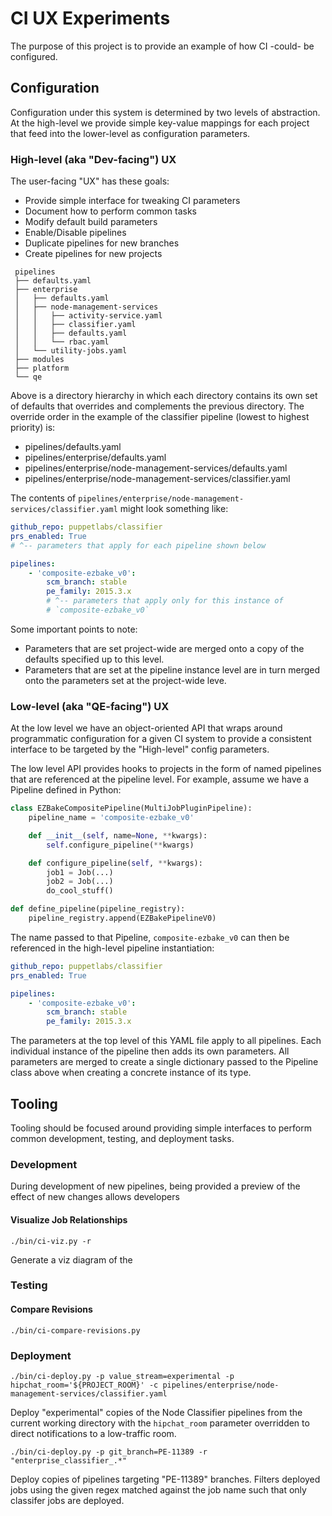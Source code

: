 # CI UX Experiments

The purpose of this project is to provide an example of how CI -could- be
configured.

## Configuration

Configuration under this system is determined by two levels of abstraction. At
the high-level we provide simple key-value mappings for each project that feed
into the lower-level as configuration parameters.

### High-level (aka "Dev-facing") UX

The user-facing "UX" has these goals:

* Provide simple interface for tweaking CI parameters
* Document how to perform common tasks
 * Modify default build parameters
 * Enable/Disable pipelines
 * Duplicate pipelines for new branches
 * Create pipelines for new projects

```
 pipelines
 ├── defaults.yaml
 ├── enterprise
 │   ├── defaults.yaml
 │   ├── node-management-services
 │   │   ├── activity-service.yaml
 │   │   ├── classifier.yaml
 │   │   ├── defaults.yaml
 │   │   └── rbac.yaml
 │   └── utility-jobs.yaml
 ├── modules
 ├── platform
 └── qe
```
Above is a directory hierarchy in which each directory contains its own set of
defaults that overrides and complements the previous directory. The override
order in the example of the classifier pipeline (lowest to highest priority) is:

* pipelines/defaults.yaml
* pipelines/enterprise/defaults.yaml
* pipelines/enterprise/node-management-services/defaults.yaml
* pipelines/enterprise/node-management-services/classifier.yaml

The contents of `pipelines/enterprise/node-management-services/classifier.yaml`
might look something like:

```yaml
github_repo: puppetlabs/classifier
prs_enabled: True
# ^-- parameters that apply for each pipeline shown below

pipelines:
    - 'composite-ezbake_v0':
        scm_branch: stable
        pe_family: 2015.3.x
        # ^-- parameters that apply only for this instance of
        # `composite-ezbake_v0`
```

Some important points to note:

* Parameters that are set project-wide are merged onto a copy of the defaults
  specified up to this level.
* Parameters that are set at the pipeline instance level are in turn merged onto
  the parameters set at the project-wide leve.

### Low-level (aka "QE-facing") UX

At the low level we have an object-oriented API that wraps around
programmatic configuration for a given CI system to provide a consistent
interface to be targeted by the "High-level" config parameters.

The low level API provides hooks to projects in the form of named pipelines that
are referenced at the pipeline level. For example, assume we have a Pipeline
defined in Python:

```python
class EZBakeCompositePipeline(MultiJobPluginPipeline):
    pipeline_name = 'composite-ezbake_v0'

    def __init__(self, name=None, **kwargs):
        self.configure_pipeline(**kwargs)

    def configure_pipeline(self, **kwargs):
        job1 = Job(...)
        job2 = Job(...)
        do_cool_stuff()

def define_pipeline(pipeline_registry):
    pipeline_registry.append(EZBakePipelineV0)
```

The name passed to that Pipeline, `composite-ezbake_v0` can then be referenced
in the high-level pipeline instantiation:

```yaml
github_repo: puppetlabs/classifier
prs_enabled: True

pipelines:
    - 'composite-ezbake_v0':
        scm_branch: stable
        pe_family: 2015.3.x
```

The parameters at the top level of this YAML file apply to all pipelines. Each
individual instance of the pipeline then adds its own parameters. All parameters
are merged to create a single dictionary passed to the Pipeline class above when
creating a concrete instance of its type.

## Tooling

Tooling should be focused around providing simple interfaces to perform common
development, testing, and deployment tasks.

### Development

During development of new pipelines, being provided a preview of the effect of
new changes allows developers

#### Visualize Job Relationships
```
./bin/ci-viz.py -r 
```
Generate a viz diagram of the 

### Testing

#### Compare Revisions
```
./bin/ci-compare-revisions.py
```


### Deployment

```
./bin/ci-deploy.py -p value_stream=experimental -p hipchat_room='${PROJECT_ROOM}' -c pipelines/enterprise/node-management-services/classifier.yaml
```
Deploy "experimental" copies of the Node Classifier pipelines from the current
working directory with the `hipchat_room` parameter overridden to direct
notifications to a low-traffic room.

```
./bin/ci-deploy.py -p git_branch=PE-11389 -r "enterprise_classifier_.*"
```
Deploy copies of pipelines targeting "PE-11389" branches. Filters deployed jobs using the given regex matched against the job name such that only classifer jobs are deployed.

